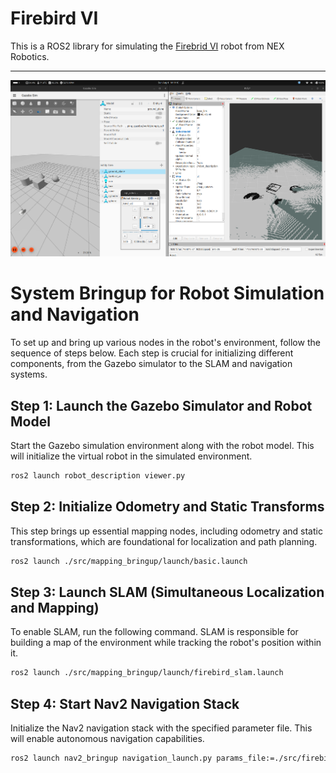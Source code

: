 # Firebird VI

This is a ROS2 library for simulating the [Firebrid VI](http://www.nex-robotics.com/products/fire-bird-vi-robot.html) robot from NEX Robotics. 

---

![Visual Slam using RTAB Mapping](assets/png/vslam.png)

# System Bringup for Robot Simulation and Navigation

To set up and bring up various nodes in the robot's environment, follow the sequence of steps below. Each step is crucial for initializing different components, from the Gazebo simulator to the SLAM and navigation systems.

## Step 1: Launch the Gazebo Simulator and Robot Model

Start the Gazebo simulation environment along with the robot model. This will initialize the virtual robot in the simulated environment.

```bash
ros2 launch robot_description viewer.py
```

## Step 2: Initialize Odometry and Static Transforms
This step brings up essential mapping nodes, including odometry and static transformations, which are foundational for localization and path planning.

```bash 
ros2 launch ./src/mapping_bringup/launch/basic.launch
```

## Step 3: Launch SLAM (Simultaneous Localization and Mapping)
To enable SLAM, run the following command. SLAM is responsible for building a map of the environment while tracking the robot's position within it.

```bash
ros2 launch ./src/mapping_bringup/launch/firebird_slam.launch
```

## Step 4: Start Nav2 Navigation Stack
Initialize the Nav2 navigation stack with the specified parameter file. This will enable autonomous navigation capabilities.

```bash
ros2 launch nav2_bringup navigation_launch.py params_file:=./src/firebird_navigation/config/nav2_params.yaml
```